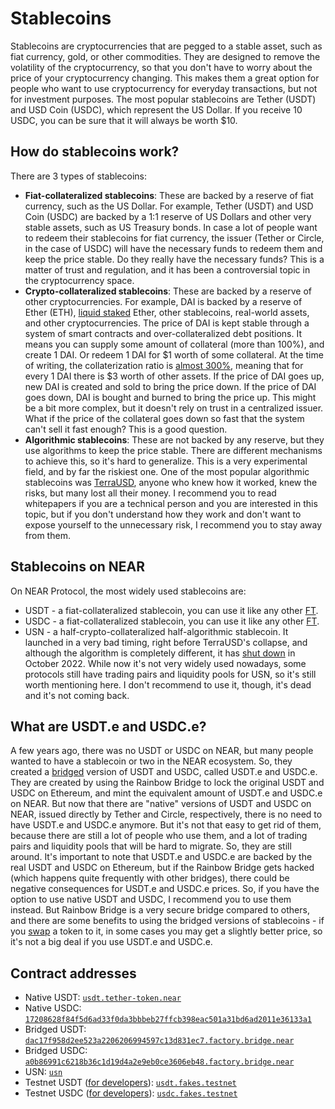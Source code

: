 # Stablecoins

Stablecoins are cryptocurrencies that are pegged to a stable asset, such as fiat currency,
gold, or other commodities. They are designed to remove the volatility of the cryptocurrency,
so that you don't have to worry about the price of your cryptocurrency changing. This makes
them a great option for people who want to use cryptocurrency for everyday transactions, but
not for investment purposes. The most popular stablecoins are Tether (USDT) and USD Coin (USDC),
which represent the US Dollar. If you receive 10 USDC, you can be sure that it will always be
worth $10.

## How do stablecoins work?

There are 3 types of stablecoins:

- **Fiat-collateralized stablecoins**: These are backed by a reserve of fiat currency, such
  as the US Dollar. For example, Tether (USDT) and USD Coin (USDC) are backed by a 1:1
  reserve of US Dollars and other very stable assets, such as US Treasury bonds. In case
  a lot of people want to redeem their stablecoins for fiat currency, the issuer (Tether
  or Circle, in the case of USDC) will have the necessary funds to redeem them and keep
  the price stable. Do they really have the necessary funds? This is a matter of trust
  and regulation, and it has been a controversial topic in the cryptocurrency space.
- **Crypto-collateralized stablecoins**: These are backed by a reserve of other
  cryptocurrencies. For example, DAI is backed by a reserve of Ether (ETH), [liquid staked](staking.md#liquid-staking)
  Ether, other stablecoins, real-world assets, and other cryptocurrencies.
  The price of DAI is kept stable through a system of smart contracts
  and over-collateralized debt positions. It means you can supply some amount of
  collateral (more than 100%), and create 1 DAI. Or redeem 1 DAI for $1 worth of some
  collateral. At the time of writing, the collaterization ratio is [almost 300%](https://daistats.com/#/overview),
  meaning that for every 1 DAI there is $3 worth of other assets. If the price of DAI
  goes up, new DAI is created and sold to bring the price down. If the price of DAI goes
  down, DAI is bought and burned to bring the price up. This might be a bit more complex,
  but it doesn't rely on trust in a centralized issuer. What if the price of the collateral
  goes down so fast that the system can't sell it fast enough? This is a good question.
- **Algorithmic stablecoins**: These are not backed by any reserve, but they use algorithms
  to keep the price stable. There are different mechanisms to achieve this, so it's hard
  to generalize. This is a very experimental field, and by far the riskiest one. One of the
  most popular algorithmic stablecoins
  was [TerraUSD](https://en.wikipedia.org/wiki/Cryptocurrency_bubble#Collapse_of_Terra-Luna),
  anyone who knew how it worked, knew the risks, but many lost all their money. I recommend
  you to read whitepapers if you are a technical person and you are interested in this
  topic, but if you don't understand how they work and don't want to expose yourself to the
  unnecessary risk, I recommend you to stay away from them.

## Stablecoins on NEAR

On NEAR Protocol, the most widely used stablecoins are:

- USDT - a fiat-collateralized stablecoin, you can use it like any other [FT](../lvl1/fts.md).
- USDC - a fiat-collateralized stablecoin, you can use it like any other [FT](../lvl1/fts.md).
- USN - a half-crypto-collateralized half-algorithmic stablecoin. It launched in a very bad timing,
  right before TerraUSD's collapse, and although the algorithm is completely different, it
  has [shut down](https://near.org/blog/statement-in-full-near-foundation-to-fund-usn-protection-programme) in October 2022. While now it's not very widely used nowadays, some
  protocols still have trading pairs and liquidity pools for USN, so it's still worth mentioning here.
  I don't recommend to use it, though, it's dead and it's not coming back.

## What are USDT.e and USDC.e?

A few years ago, there was no USDT or USDC on NEAR, but many people wanted to have a
stablecoin or two in the NEAR ecosystem. So, they created a [bridged](rainbow-bridge.md)
version of USDT and USDC, called USDT.e and USDC.e. They are created by using the
Rainbow Bridge to lock the original USDT and USDC on Ethereum, and mint the equivalent
amount of USDT.e and USDC.e on NEAR. But now that there are "native" versions of USDT and
USDC on NEAR, issued directly by Tether and Circle, respectively, there is no need to have
USDT.e and USDC.e anymore. But it's not that easy to get rid of them, because there are
still a lot of people who use them, and a lot of trading pairs and liquidity pools that
will be hard to migrate. So, they are still around. It's important to note that USDT.e
and USDC.e are backed by the real USDT and USDC on Ethereum, but if the Rainbow Bridge
gets hacked (which happens quite frequently with other bridges), there could be negative
consequences for USDT.e and USDC.e prices. So, if you have the option to use native USDT
and USDC, I recommend you to use them instead. But Rainbow Bridge is a very secure bridge
compared to others, and there are some benefits to using the bridged versions of stablecoins -
if you [swap](exchanging-tokens-ref.md) a token to it, in some cases you may get a
slightly better price, so it's not a big deal if you use USDT.e and USDC.e.

## Contract addresses

- Native USDT: [`usdt.tether-token.near`](https://nearblocks.io/token/usdt.tether-token.near)
- Native USDC: [`17208628f84f5d6ad33f0da3bbbeb27ffcb398eac501a31bd6ad2011e36133a1`](https://nearblocks.io/token/17208628f84f5d6ad33f0da3bbbeb27ffcb398eac501a31bd6ad2011e36133a1)
- Bridged USDT: [`dac17f958d2ee523a2206206994597c13d831ec7.factory.bridge.near`](https://nearblocks.io/token/dac17f958d2ee523a2206206994597c13d831ec7.factory.bridge.near)
- Bridged USDC: [`a0b86991c6218b36c1d19d4a2e9eb0ce3606eb48.factory.bridge.near`](https://nearblocks.io/token/a0b86991c6218b36c1d19d4a2e9eb0ce3606eb48.factory.bridge.near)
- USN: [`usn`](https://nearblocks.io/token/usn)
- Testnet USDT ([for developers](https://near-faucet.io/)): [`usdt.fakes.testnet`](https://testnet.nearblocks.io/address/usdt.fakes.testnet)
- Testnet USDC ([for developers](https://near-faucet.io/)): [`usdc.fakes.testnet`](https://testnet.nearblocks.io/address/usdc.fakes.testnet)

